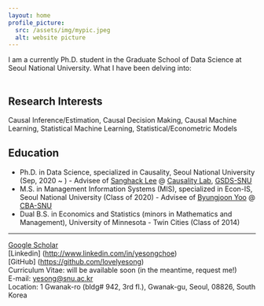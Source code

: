 ```yaml
---
layout: home
profile_picture:
  src: /assets/img/mypic.jpeg
  alt: website picture
---
```

I am a currently Ph.D. student in the Graduate School of Data Science at Seoul National University. What I have been delving into:
<br>
<br>


## Research Interests <br>
Causal Inference/Estimation, Causal Decision Making, Causal Machine Learning, Statistical Machine Learning, Statistical/Econometric Models <br>

## Education <br>
- Ph.D. in Data Science, specialized in Causality, Seoul National University (Sep, 2020 ~ ) - Advisee of [Sanghack Lee](https://www.sanghacklee.me/) @ [Causality Lab](https://causality.snu.ac.kr), [GSDS-SNU](https://gsds.snu.ac.kr)
- M.S. in Management Information Systems (MIS), specialized in Econ-IS, Seoul National University (Class of 2020) - Advisee of [Byungjoon Yoo](https://scholar.google.com/citations?user=d5cN15QAAAAJ&hl=ko&oi=ao) @ [CBA-SNU](https://cba.snu.ac.kr)
- Dual B.S. in Economics and Statistics (minors in Mathematics and Management), University of Minnesota - Twin Cities (Class of 2014)


*** 
[Google Scholar](https://scholar.google.com/citations?user=0mm9Pz0AAAAJ&hl=e) <br>
[Linkedin] (http://www.linkedin.com/in/yesongchoe) <br> 
[GitHub] (https://github.com/lovelyesong) <br>
Curriculum Vitae: will be available soon (in the meantime, request me!) <br>
E-mail: yesong@snu.ac.kr <br>
Location: 1 Gwanak-ro (bldg# 942, 3rd fl.), Gwanak-gu, Seoul, 08826, South Korea

